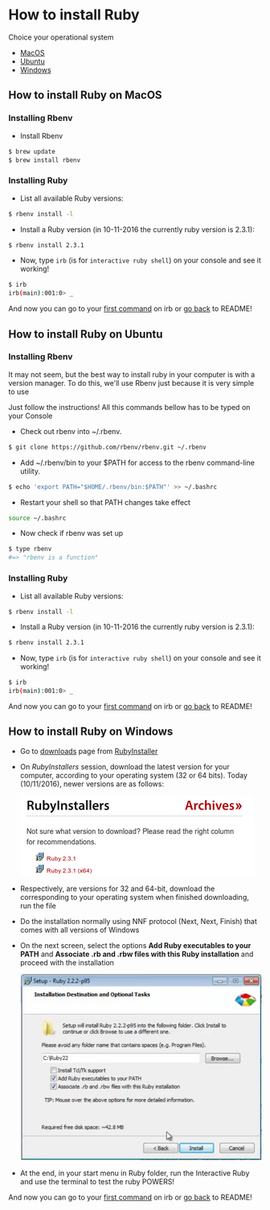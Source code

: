 # How to install Ruby

Choice your operational system
- [MacOS](#macos)
- [Ubuntu](#ubuntu)
- [Windows](#windows)

## How to install Ruby on MacOS <a name="macos"></a>

### Installing Rbenv

- Install Rbenv
```bash
$ brew update
$ brew install rbenv
```

### Installing Ruby

- List all available Ruby versions:
```bash
$ rbenv install -l
```

- Install a Ruby version (in 10-11-2016 the currently ruby version is 2.3.1):
```bash
$ rbenv install 2.3.1
```

- Now, type `irb` (is for `interactive ruby shell`) on your console and see it working!
```bash
$ irb
irb(main):001:0> _
```

And now you can go to your [first command](404_en.md) on irb or [go back](../../README.md) to README!

## How to install Ruby on Ubuntu <a name="ubuntu"></a>

### Installing Rbenv

It may not seem, but the best way to install ruby in your computer is with a version manager. To do this, we'll use Rbenv just because it is very simple to use

Just follow the instructions! All this commands bellow has to be typed on your Console

- Check out rbenv into ~/.rbenv.
```bash
$ git clone https://github.com/rbenv/rbenv.git ~/.rbenv
```

- Add ~/.rbenv/bin to your $PATH for access to the rbenv command-line utility.
```bash
$ echo 'export PATH="$HOME/.rbenv/bin:$PATH"' >> ~/.bashrc
```
- Restart your shell so that PATH changes take effect
```bash
source ~/.bashrc
```
- Now check if rbenv was set up
```bash
$ type rbenv
#=> "rbenv is a function"
```

### Installing Ruby

- List all available Ruby versions:
```bash
$ rbenv install -l
```

- Install a Ruby version (in 10-11-2016 the currently ruby version is 2.3.1):
```bash
$ rbenv install 2.3.1
```

- Now, type `irb` (is for `interactive ruby shell`) on your console and see it working!
```bash
$ irb
irb(main):001:0> _
```

And now you can go to your [first command](404_en.md) on irb or [go back](../../README.md) to README!

## How to install Ruby on Windows

- Go to [downloads](http://rubyinstaller.org/downloads/) page from [RubyInstaller](http://rubyinstaller.org)

- On *RubyInstallers* session, download the latest version for your computer, according to your operating system (32 or 64 bits). Today (10/11/2016), newer versions are as follows:

  ![RubyInstaller](../../images/rubyinstaller.png)

- Respectively, are versions for 32 and 64-bit, download the corresponding to your operating system when finished downloading, run the file

- Do the installation normally using NNF protocol (Next, Next, Finish) that comes with all versions of Windows

- On the next screen, select the options **Add Ruby executables to your PATH** and **Associate .rb and .rbw files with this Ruby installation** and proceed with the installation

  ![RubyInstallerSetup](../../images/rubyinstallersetup.png)

- At the end, in your start menu in Ruby folder, run the Interactive Ruby and use the terminal to test the ruby POWERS!

And now you can go to your [first command](404_en.md) on irb or [go back](../../README.md) to README!
